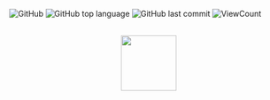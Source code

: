 ![GitHub](https://img.shields.io/github/license/akshat-jjain/HackerRank-C-Solutions?style=flat)
![GitHub top language](https://img.shields.io/github/languages/top/akshat-jjain/HackerRank-C-Solutions?style=flat)
![GitHub last commit](https://img.shields.io/github/last-commit/akshat-jjain/HackerRank-C-Solutions?style=flat)
![ViewCount](https://views.whatilearened.today/views/github/akshat-jjain/HackerRank-C-Solutions.svg?cache=remove)

<p align="center">  
	<br>
	<a href="https://www.hackerrank.com/akshat_jjain">
        <img height=100 src="https://d3keuzeb2crhkn.cloudfront.net/hackerrank/assets/styleguide/logo_wordmark-f5c5eb61ab0a154c3ed9eda24d0b9e31.svg"> 
    </a>
    <br>
</p>
